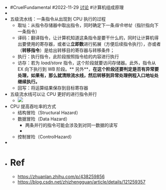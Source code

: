 - #CruelFundamental #2022-11-29 [讨论](https://github.com/CYZH1307/CruelFundamental/tree/main/homework/202211/29) #计算机组成原理
-
- 五级流水线：一条指令从出现到 CPU 执行的过程
	- 取址：从指令存储器中取出指令，同时确定下一条*指令地址*（指针指向下一条指令）
	- 译码：翻译指令，让计算机知道这条指令是要干什么的，同时让计算机得出要使用的寄存器，或者让**立即数**进行拓展（方便后续指令执行），亦或者（**转移指令**）是给出转移目的寄存器与转移条件；
	- 执行：执行指令，此阶段按照指令给的内容进行执行
	- 访存：若为 *load/store* 指令，这个阶段就要访问存储器。此外，指令从 EX 向下执行到 WB 阶段。** 另外**，**在这个阶段还要判定是否有异常要处理，如果有，那么就清除流水线，然后转移到异常处理例程入口地址处继续执行。**
	- 回写：将运算结果保存到目标寄存器
- 五级流水线可以让 CPU 更好的进行指令并行
	- ![](https://pic3.zhimg.com/80/v2-780bd83369ed1a20f926aa4438dc7ffe_1440w.webp)
- CPU 提高吞吐率的方式
	- 结构冒险（Structural Hazard）
	- 数据冒险（Data Hazard）
		- 两条并行的指令可能会涉及到对同一数据的读写
		-
	- 控制冒险（ControlHazard）
-
- # Ref
	- https://zhuanlan.zhihu.com/p/438259856
	- https://blog.csdn.net/zhizhengguan/article/details/121259357